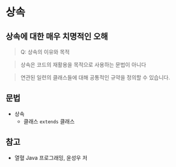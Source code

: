 # 상속

## 상속에 대한 매우 치명적인 오해

> Q: 상속의 이유와 목적

> 상속은 코드의 재활용을 목적으로 사용하는 문법이 아니다

> 연관된 일련의 클래스들에 대해 공통적인 규약을 정의할 수 있습니다.

## 문법

- 상속
  - 클래스 `extends` 클래스

## 참고

- 열혈 Java 프로그래밍, 윤성우 저